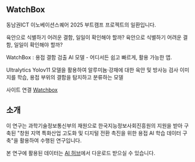 ## WatchBox

동남권ICT 이노베이션스퀘어 2025 부트캠프 프로젝트의 일환입니다.

육안으로 식별하기 어려운 결함, 일일이 확인해야 할까? 육안으로 식별하기 어려운 결함, 일일이 확인해야 할까? 


WatchBox : 용접 결함 검출 AI 모델 - 어디서든 쉽고 빠르게, 활용 가능한 앱.


Ultralytics Yolov11 모델을 활용하여 알루미늄·강재에 대한 육안 및 방사능 검사 이미지를 학습, 용접 부위의 결함을 탐지하고 분류하는 모델

사이트 연결 [Watchbox](https://0xcplus.github.io/WatchBox/)

소개
---

이 연구는 과학기술정보통신부의 재원으로 한국지능정보사회진흥원의 지원을 받아 구축된 "창원 지역 특화산업 고도화 및 디지털 전환 촉진을 위한 용접 AI 학습 데이터 구축"을 활용하여 수행된 연구입니다.

본 연구에 활용된 데이터는 [AI 허브](https://www.aihub.or.kr/aihubdata/data/view.do?currMenu=115&topMenu=100&srchDataRealmCode=REALM012&aihubDataSe=data&dataSetSn=71761)에서 다운로드 받으실 수 있습니다.
